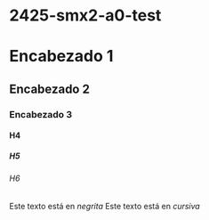 # 2425-smx2-a0-test


# Encabezado 1
## Encabezado 2
### Encabezado 3
#### H4
##### H5
###### H6

Este texto está en *negrita*
Este texto está en _cursiva_
